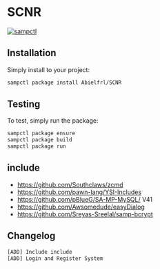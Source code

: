 # SCNR

[![sampctl](https://img.shields.io/badge/sampctl-SCNR-2f2f2f.svg?style=for-the-badge)](https://github.com/Abielfrl/SCNR)

<!--
Short description of your library, why it's useful, some examples, pictures or
videos. Link to your forum release thread too.

Remember: You can use "forumfmt" to convert this readme to forum BBCode!

What the sections below should be used for:

`## Installation`: Leave this section un-edited unless you have some specific
additional installation procedure.

`## Testing`: Whether your library is tested with a simple `main()` and `print`,
unit-tested, or demonstrated via prompting the player to connect, you should
include some basic information for users to try out your code in some way.

And finally, maintaining your version number`:

* Follow [Semantic Versioning](https://semver.org/)
* When you release a new version, update `VERSION` and `git tag` it
* Versioning is important for sampctl to use the version control features

Happy Pawning!
-->

## Installation

Simply install to your project:

```bash
sampctl package install Abielfrl/SCNR
```
<!--
Write your code documentation or examples here. If your library is documented in
the source code, direct users there. If not, list your API and describe it well
in this section. If your library is passive and has no API, simply omit this
section.
-->

## Testing

<!--
Depending on whether your package is tested via in-game "demo tests" or
y_testing unit-tests, you should indicate to readers what to expect below here.
-->

To test, simply run the package:

```bash
sampctl package ensure
sampctl package build
sampctl package run
```

## include

- https://github.com/Southclaws/zcmd
- https://github.com/pawn-lang/YSI-Includes
- https://github.com/pBlueG/SA-MP-MySQL/ V41
- https://github.com/Awsomedude/easyDialog
- https://github.com/Sreyas-Sreelal/samp-bcrypt

## Changelog

```bash
[ADD] Include include
[ADD] Login and Register System
```

